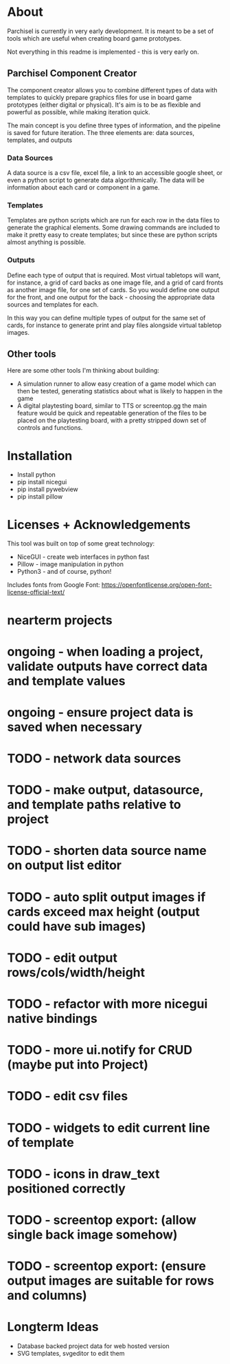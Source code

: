 # About

Parchisel is currently in very early development. It is
meant to be a set of tools which are useful when creating
board game prototypes.

Not everything in this readme is implemented - this
is very early on.

## Parchisel Component Creator

The component creator allows you to combine different
types of data with templates to quickly prepare graphics
files for use in board game prototypes (either digital
or physical). It's aim is to be as flexible and powerful
as possible, while making iteration quick.

The main concept is you define three types of information,
and the pipeline is saved for future iteration. The
three elements are: data sources, templates, and outputs

### Data Sources

A data source is a csv file, excel file, a link to 
an accessible google sheet, or even a python script
to generate data algorithmically. The data will be information
about each card or component in a game.

### Templates

Templates are python scripts which are run for each row in
the data files to generate the graphical elements.
Some drawing commands are included to make it pretty easy
to create templates; but since these are python scripts
almost anything is possible.

### Outputs

Define each type of output that is required. Most virtual
tabletops will want, for instance, a grid of card backs as
one image file, and a grid of card fronts as another image
file, for one set of cards. So you would define one output
for the front, and one output for the back - choosing the
appropriate data sources and templates for each.

In this way you can define multiple types of output for
the same set of cards, for instance to generate print and
play files alongside virtual tabletop images.

## Other tools

Here are some other tools I'm thinking about building:

- A simulation runner to allow easy creation of a game model
    which can then be tested, generating statistics about
    what is likely to happen in the game
- A digital playtesting board, similar to TTS or screentop.gg
    the main feature would be quick and repeatable generation
    of the files to be placed on the playtesting board,
    with a pretty stripped down set of controls and functions.

# Installation

- Install python
- pip install nicegui
- pip install pywebview
- pip install pillow

# Licenses + Acknowledgements

This tool was built on top of some great technology:
- NiceGUI - create web interfaces in python fast
- Pillow - image manipulation in python
- Python3 - and of course, python!

Includes fonts from Google Font:
https://openfontlicense.org/open-font-license-official-text/



# nearterm projects

# ongoing - when loading a project, validate outputs have correct data and template values
# ongoing - ensure project data is saved when necessary

# TODO - network data sources
# TODO - make output, datasource, and template paths relative to project
# TODO - shorten data source name on output list editor
# TODO - auto split output images if cards exceed max height (output could have sub images)
# TODO - edit output rows/cols/width/height
# TODO - refactor with more nicegui native bindings
# TODO - more ui.notify for CRUD (maybe put into Project)
# TODO - edit csv files
# TODO - widgets to edit current line of template
# TODO - icons in draw_text positioned correctly
# TODO - screentop export: (allow single back image somehow)
# TODO - screentop export: (ensure output images are suitable for rows and columns)

# Longterm Ideas
- Database backed project data for web hosted version
- SVG templates, svgeditor to edit them